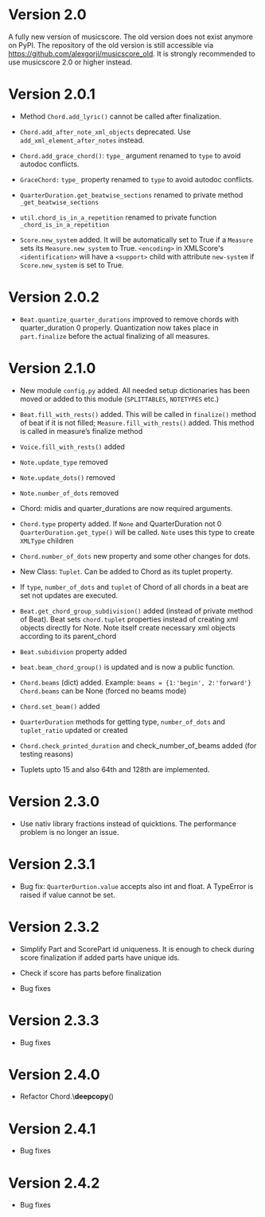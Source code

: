 # Version 2.0

A fully new version of musicscore. The old version does not exist anymore on PyPI. The repository of the old version is
still accessible via https://github.com/alexgorji/musicscore_old. It is strongly recommended to use musicscore 2.0 or
higher instead.

# Version 2.0.1

* Method `Chord.add_lyric()` cannot be called after finalization.

* `Chord.add_after_note_xml_objects` deprecated. Use `add_xml_element_after_notes` instead.

* `Chord.add_grace_chord()`: `type_` argument renamed to `type` to avoid autodoc conflicts.

* `GraceChord:` `type_` property renamed to `type` to avoid autodoc conflicts.

* `QuarterDuration.get_beatwise_sections` renamed to private method `_get_beatwise_sections`

* `util.chord_is_in_a_repetition` renamed to private function `_chord_is_in_a_repetition`

* `Score.new_system` added. It will be automatically set to True if a `Measure` sets its `Measure.new_system` to
True. `<encoding>` in XMLScore's `<identification>` will have a `<support>` child with attribute `new-system` if `Score.new_system` is set to True.

# Version 2.0.2

* `Beat.quantize_quarter_durations` improved to remove chords with quarter_duration 0 properly. Quantization now takes place in `part.finalize` before the actual finalizing of all measures.

# Version 2.1.0

* New module `config.py` added. All needed setup dictionaries has been moved or added to this module (`SPLITTABLES`, `NOTETYPES` etc.)

* `Beat.fill_with_rests()` added. This will be called in `finalize()` method of beat if it is not filled;
`Measure.fill_with_rests()` added. This method is called in measure’s finalize method

* `Voice.fill_with_rests()` added

* `Note.update_type` removed

* `Note.update_dots()` removed
* `Note.number_of_dots` removed

* Chord: midis and quarter_durations are now required arguments.

* `Chord.type` property added. If `None` and QuarterDuration not 0 `QuarterDuration.get_type()` will be called. `Note` uses this type to create `XMLType` children

* `Chord.number_of_dots` new property and some other changes for dots.

* New Class: `Tuplet`. Can be added to Chord as its tuplet property.

* If `type`, `number_of_dots` and `tuplet` of Chord of all chords in a beat are set not updates are executed.

* `Beat.get_chord_group_subdivision()` added (instead of private method of Beat). Beat sets `chord.tuplet` properties instead of creating xml objects directly for Note. Note itself create necessary xml objects according to its parent_chord

* `Beat.subidivion` property added

* `beat.beam_chord_group()` is updated and is now a public function.

* `Chord.beams` (dict) added. Example: `beams = {1:'begin', 2:'forward'}` `Chord.beams` can be None (forced no beams mode)

* `Chord.set_beam()` added

* `QuarterDuration` methods for getting type, `number_of_dots` and `tuplet_ratio` updated or created

* `Chord.check_printed_duration` and check_number_of_beams added (for testing reasons)

* Tuplets upto 15 and also 64th and 128th are implemented. 

# Version 2.3.0
* Use nativ library fractions instead of quicktions. The performance problem is no longer an issue.

# Version 2.3.1
* Bug fix: `QuarterDurtion.value` accepts also int and float. A TypeError is raised if value cannot be set.

# Version 2.3.2
* Simplify Part and ScorePart id uniqueness. It is enough to check during score finalization if added parts have unique ids.

* Check if score has parts before finalization

* Bug fixes

# Version 2.3.3

* Bug fixes

# Version 2.4.0

* Refactor Chord.\\__deepcopy__()

# Version 2.4.1

* Bug fixes

# Version 2.4.2

* Bug fixes
